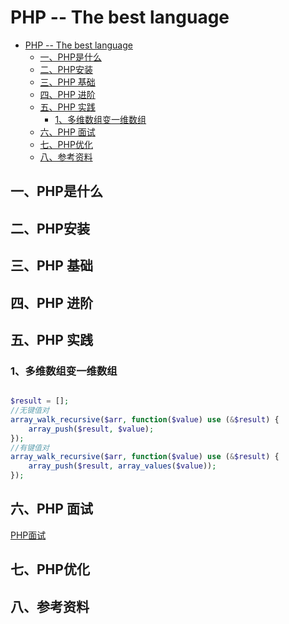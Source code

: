 # PHP -- The best language

<!-- TOC -->

- [PHP -- The best language](#php----the-best-language)
    - [一、PHP是什么](#一php是什么)
    - [二、PHP安装](#二php安装)
    - [三、PHP 基础](#三php-基础)
    - [四、PHP 进阶](#四php-进阶)
    - [五、PHP 实践](#五php-实践)
        - [1、多维数组变一维数组](#1多维数组变一维数组)
    - [六、PHP 面试](#六php-面试)
    - [七、PHP优化](#七php优化)
    - [八、参考资料](#八参考资料)

<!-- /TOC -->

## 一、PHP是什么

## 二、PHP安装

## 三、PHP 基础

## 四、PHP 进阶

## 五、PHP 实践

### 1、多维数组变一维数组

```php

$result = [];
//无键值对
array_walk_recursive($arr, function($value) use (&$result) {
    array_push($result, $value);
});
//有键值对
array_walk_recursive($arr, function($value) use (&$result) {
    array_push($result, array_values($value));
});

```

## 六、PHP 面试

[PHP面试](php/php7.php)

## 七、PHP优化

## 八、参考资料

